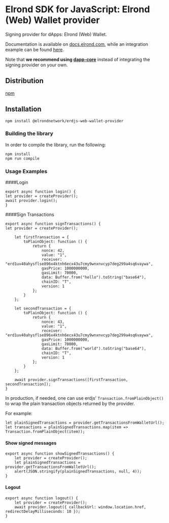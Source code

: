 # Elrond SDK for JavaScript: Elrond (Web) Wallet provider

Signing provider for dApps: Elrond (Web) Wallet.

Documentation is available on [docs.elrond.com](https://docs.elrond.com/sdk-and-tools/erdjs/erdjs-signing-providers/), while an integration example can be found [here](https://github.com/ElrondNetwork/elrond-sdk-erdjs-examples/tree/main/signing-providers).

Note that **we recommend using [dapp-core](https://github.com/ElrondNetwork/dapp-core)** instead of integrating the signing provider on your own.

## Distribution

[npm](https://www.npmjs.com/package/@elrondnetwork/erdjs-web-wallet-provider)

## Installation

```
npm install @elrondnetwork/erdjs-web-wallet-provider
```

### Building the library

In order to compile the library, run the following:

```
npm install
npm run compile
```

### Usage Examples

####Login
```
export async function login() {
let provider = createProvider();
await provider.login();
}
```

####Sign Transactions
```
export async function signTransactions() {
let provider = createProvider();

    let firstTransaction = {
        toPlainObject: function () {
            return {
                nonce: 42,
                value: "1",
                receiver: "erd1uv40ahysflse896x4ktnh6ecx43u7cmy9wnxnvcyp7deg299a4sq6vaywa",
                gasPrice: 1000000000,
                gasLimit: 70000,
                data: Buffer.from("hello").toString("base64"),
                chainID: "T",
                version: 1
            };
        }
    };

    let secondTransaction = {
        toPlainObject: function () {
            return {
                nonce: 43,
                value: "1",
                receiver: "erd1uv40ahysflse896x4ktnh6ecx43u7cmy9wnxnvcyp7deg299a4sq6vaywa",
                gasPrice: 1000000000,
                gasLimit: 70000,
                data: Buffer.from("world").toString("base64"),
                chainID: "T",
                version: 1
            };
        }
    };

    await provider.signTransactions([firstTransaction, secondTransaction]);
}
```


In production, if needed, one can use erdjs' `Transaction.fromPlainObject()` to wrap the plain transaction objects returned by the provider.

For example:

```
let plainSignedTransactions = provider.getTransactionsFromWalletUrl();
let transactions = plainSignedTransactions.map(item => Transaction.fromPlainObject(item));
```


#### Show signed messages
```
export async function showSignedTransactions() {
    let provider = createProvider();
    let plainSignedTransactions = provider.getTransactionsFromWalletUrl();
    alert(JSON.stringify(plainSignedTransactions, null, 4));
}
```

#### Logout
```
export async function logout() {
    let provider = createProvider();
    await provider.logout({ callbackUrl: window.location.href, redirectDelayMilliseconds: 10 });
}

```
